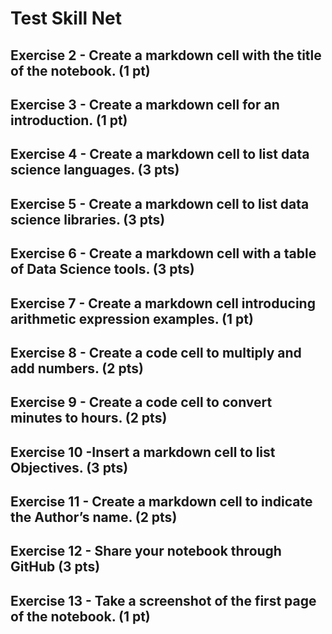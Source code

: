 # Test Skill Net

## Exercise 2 - Create a markdown cell with the title of the notebook. (1 pt)

## Exercise 3 - Create a markdown cell for an introduction. (1 pt)

## Exercise 4 - Create a markdown cell to list data science languages. (3 pts)

## Exercise 5 - Create a markdown cell to list data science libraries. (3 pts)

## Exercise 6 - Create a markdown cell with a table of Data Science tools. (3 pts)

## Exercise 7 - Create a markdown cell introducing arithmetic expression examples. (1 pt)

## Exercise 8 - Create a code cell to multiply and add numbers. (2 pts)

## Exercise 9 - Create a code cell to convert minutes to hours. (2 pts)

## Exercise 10 -Insert a markdown cell to list Objectives. (3 pts)

## Exercise 11 - Create a markdown cell to indicate the Author’s name. (2 pts)

## Exercise 12 - Share your notebook through GitHub (3 pts)

## Exercise 13 - Take a screenshot of the first page of the notebook. (1 pt)
